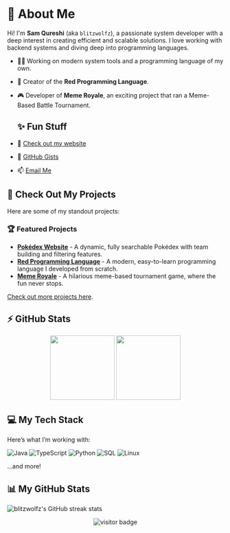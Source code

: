 # 👋 About Me

Hi! I'm **Sam Qureshi** (aka `blitzwolfz`), a passionate system developer with a deep interest in creating efficient and scalable solutions. I love working with backend systems and diving deep into programming languages.

- 🧑‍💻 Working on modern system tools and a programming language of my own.
- 🚀 Creator of the **Red Programming Language**.
- 🎮 Developer of **Meme Royale**, an exciting project that ran a Meme-Based Battle Tournament.

  ## ✨ Fun Stuff

- 🔗 [Check out my website](https://samq.ca)
- 🌟 [GitHub Gists](https://gist.github.com/blitzwolfz)
- 📫 [Email Me](mailto:saminm.qureshi@gmail.com)

## 🚀 Check Out My Projects

Here are some of my standout projects:

### 🏆 Featured Projects

- [**Pokédex Website**](https://blitzwolfz.xyz) - A dynamic, fully searchable Pokédex with team building and filtering features.
- [**Red Programming Language**](https://github.com/blitzwolfz/Red) - A modern, easy-to-learn programming language I developed from scratch.
- [**Meme Royale**](https://github.com/blitzwolfz/MemeRoyale) - A hilarious meme-based tournament game, where the fun never stops.

[Check out more projects here](https://github.com/blitzwolfz?tab=repositories).

## ⚡ GitHub Stats

<div align="center">
  <img height="150em" src="https://github-readme-stats.vercel.app/api?username=blitzwolfz&include_all_commits=true&count_private=true&show_icons=true&theme=radical" />
  <img height="150em" src="https://github-readme-stats.vercel.app/api/top-langs/?username=blitzwolfz&layout=compact&langs_count=8&theme=radical&hide=html,css,javascript" />
</div>

## 💻 My Tech Stack

Here’s what I’m working with:

![Java](https://img.shields.io/badge/Java-ED8B00?style=for-the-badge&logo=java&logoColor=white)
![TypeScript](https://img.shields.io/badge/TypeScript-007ACC?style=for-the-badge&logo=typescript&logoColor=white)
![Python](https://img.shields.io/badge/Python-3670A0?style=for-the-badge&logo=python&logoColor=ffdd54)
![SQL](https://img.shields.io/badge/SQL-4479A1?style=for-the-badge&logo=postgresql&logoColor=white)
![Linux](https://img.shields.io/badge/Linux-FCC624?style=for-the-badge&logo=linux&logoColor=black)

...and more!

## 📊 My GitHub Stats

![blitzwolfz's GitHub streak stats](https://github-readme-streak-stats.herokuapp.com/?user=blitzwolfz&theme=radical&hide_border=true)

<div align="center">
  <img src="https://komarev.com/ghpvc/?username=blitzwolfz&color=brightgreen" alt="visitor badge"/>
</div>
